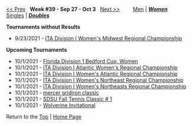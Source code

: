 <a name="top"></a>[<< Prev](women_doubles_2138.md) &nbsp; **Week #39 - Sep 27 - Oct 3** &nbsp; [Next >>](women_doubles_2140.md) &nbsp;&nbsp;&nbsp;&nbsp;&nbsp;&nbsp;&nbsp; [Men](./men_doubles_2139.md) &#124; [***Women***](./women_doubles_2139.md) &nbsp;&nbsp;&nbsp;&nbsp;&nbsp; [Singles](./women_singles_2139.md) &#124; [***Doubles***](./women_doubles_2139.md)

**Tournaments without Results**  
- 9/23/2021 - <a href="https://colleges.wearecollegetennis.com/competitions/UniversityOfIllinoisW/Tournaments/Overview/D364C7F9-D5B0-4D5F-854B-5805EE070BE4" target="_blank">ITA Division I Women's Midwest Regional Championship</a>  

**Upcoming Tournaments**  
- 10/1/2021 - <a href="https://colleges.wearecollegetennis.com/competitions/UnivOfSouthFloridaW/Tournaments/Overview/C3845735-BCB5-44DE-9B50-9FA2F75B1EE9" target="_blank">Florida Division 1 Bedford Cup, Women</a>  
- 10/1/2021 - <a href="https://colleges.wearecollegetennis.com/competitions/USNavalAcademyW/Tournaments/Overview/EB66D8AE-2B72-4A34-AF59-E6C67DA9A6D8" target="_blank">ITA Division I Atlantic Women's Regional Championship</a>  
- 10/1/2021 - <a href="https://colleges.wearecollegetennis.com/competitions/LibertyUniversityW/Tournaments/Overview/C52564C8-3C18-4053-9A72-29E45A0B7B93" target="_blank">ITA Division I Women's Atlantic Regional Championship</a>  
- 10/1/2021 - <a href="https://colleges.wearecollegetennis.com/competitions/UnivOfPennsylvaniaW/Tournaments/Overview/19C5EAFF-4E4C-4DBD-83F9-4FE76D915740" target="_blank">ITA Division I Women's Northeast Regional Championship</a>  
- 10/1/2021 - <a href="https://colleges.wearecollegetennis.com/competitions/USMilitaryAcademyW/Tournaments/Overview/191E2014-085B-4A50-9C88-E77ADCAC62E1" target="_blank">ITA Division I Women's Northeasts Regional Championship</a>  
- 10/1/2021 - <a href="https://colleges.wearecollegetennis.com/competitions/MercerUniversityM/Tournaments/Overview/DA1EFD3A-A2A3-47C3-8E11-2A83F6F6F79E" target="_blank">mercer gridiron classic</a>  
- 10/1/2021 - <a href="https://colleges.wearecollegetennis.com/competitions/SanDiegoStateUniversityW/Tournaments/Overview/1EB1A7C8-81F9-4DDF-BE0F-D8EB9551DEA5" target="_blank">SDSU Fall Tennis Classic # 1</a>  
- 10/1/2021 - <a href="https://colleges.wearecollegetennis.com/competitions/UniversityOfMichiganW/Tournaments/Overview/6AF18612-0DD9-474B-9A98-4C630E99D501" target="_blank">Wolverine Invitational</a>  

Return to the [Top](./women_doubles_2139.md) &#124; [Home Page](../../index.md)